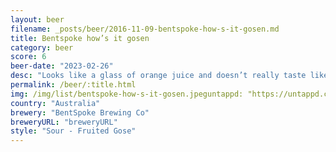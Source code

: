 ```yaml
---
layout: beer
filename: _posts/beer/2016-11-09-bentspoke-how-s-it-gosen.md
title: Bentspoke how’s it gosen
category: beer
score: 6
beer-date: "2023-02-26"
desc: "Looks like a glass of orange juice and doesn’t really taste like beer.  Very light in flavour. Imagine apricot or mango juice without any sugar. Kind of too thick to be refreshing"
permalink: /beer/:title.html
img: /img/list/bentspoke-how-s-it-gosen.jpeguntappd: "https://untappd.com/b/bentspoke-brewing-co-hows-it-gosen/2928576"
country: "Australia"
brewery: "BentSpoke Brewing Co"
breweryURL: "breweryURL"
style: "Sour - Fruited Gose"
---
```

